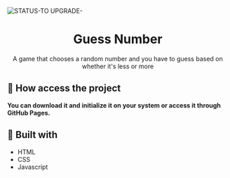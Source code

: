 ![STATUS-TO UPGRADE-](https://github.com/cauemondek/login-screen/assets/121320616/378b3be0-8d6c-4e0a-b15e-07e61ab36c98)

<h1 align="center">Guess Number</h1>
<p align="center">A game that chooses a random number and you have to guess based on whether it's less or more</p>

## 📁 How access the project

**You can download it and initialize it on your system or access it through GitHub Pages.**

## 🔨 Built with
- HTML
- CSS
- Javascript
